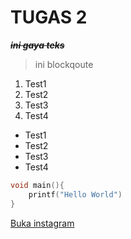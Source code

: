 
# TUGAS 2

~~***ini gaya teks***~~

> ini blockqoute

1. Test1
2. Test2
3. Test3
4. Test4

- Test1
- Test2
- Test3
- Test4

~~~c
void main(){
    printf("Hello World")
}
~~~

[Buka instagram](instagram.com)